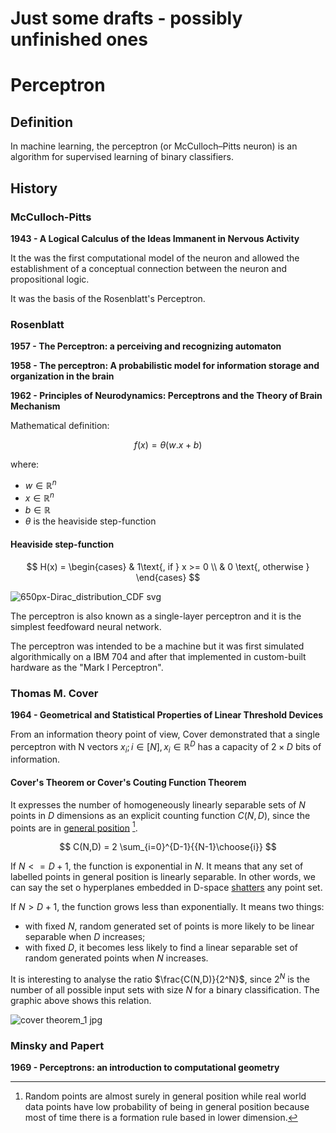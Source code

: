 # Just some drafts - possibly unfinished ones

# Perceptron

## Definition
In machine learning, the perceptron (or McCulloch–Pitts neuron) is an algorithm for supervised learning of binary classifiers.


## History

### McCulloch-Pitts

**1943 - A Logical Calculus of the Ideas Immanent in Nervous Activity**

It the was the first computational model of the neuron and allowed the establishment of a conceptual connection between the neuron and propositional logic.

It was the basis of the Rosenblatt's Perceptron.

### Rosenblatt

**1957 - The Perceptron: a perceiving and recognizing automaton**

**1958 - The perceptron: A probabilistic model for information storage and organization in the brain**

**1962 - Principles of Neurodynamics: Perceptrons and the Theory of Brain Mechanism**

Mathematical definition:

$$f(x) = \theta(w.x + b)$$

where:
 - $w \in \mathbb{R}^n$
 - $x \in \mathbb{R}^n$
 - $b \in \mathbb{R}$
 - $\theta$ is the heaviside step-function

#### Heaviside step-function

$$
H(x) = 
\begin{cases}
 & 1\text{, if } x >= 0 \\ 
 & 0 \text{, otherwise }
\end{cases}
$$


![650px-Dirac_distribution_CDF svg](https://github.com/ancpazambuja/phd/assets/36957087/85d6d1b6-4c2f-41c5-8f97-652eb9a6b162)

The perceptron is also known as a single-layer perceptron and it is the simplest feedfoward neural network. 

The perceptron was intended to be a machine but it was first simulated algorithmically on a IBM 704 and after that implemented in custom-built hardware as the "Mark I Perceptron". 

### Thomas M. Cover
**1964 - Geometrical and Statistical Properties of Linear Threshold Devices**

From an information theory point of view, Cover demonstrated that a single perceptron with N vectors $x_i; i \in [N], x_i \in \mathbb{R}^D$ has a capacity of $2\times D$ bits of information.

#### Cover's Theorem or Cover's Couting Function Theorem
It expresses the number of homogeneously linearly separable sets of $N$ points in $D$ dimensions as an explicit counting function $C(N,D)$, since the points are in [general position](https://en.wikipedia.org/wiki/General_position) [^general_position].

[^general_position]: Random points are almost surely in general position while real world data points have low probability of being in general position because most of time there is a formation rule based in lower dimension.

$$
C(N,D) = 2 \sum_{i=0}^{D-1}{{N-1}\choose{i}}
$$

If $N <= D+1$, the function is exponential in $N$. It means that any set of labelled points in general position is linearly separable. In other words, we can say the set o hyperplanes embedded in D-space [shatters](https://en.wikipedia.org/wiki/Shattered_set) any point set.

If $N > D+1$, the function grows less than exponentially. It means two things:
 + with fixed $N$, random generated set of points is more likely to be linear separable when $D$ increases;
 + with fixed $D$, it becomes less likely to find a linear separable set of random generated points when $N$ increases.


It is interesting to analyse the ratio $\frac{C(N,D)}{2^N}$, since $2^N$ is the number of all possible input sets with size $N$ for a binary classification. The graphic above shows this relation.

![cover theorem_1 jpg](https://github.com/ancpazambuja/phd/assets/36957087/b4a5e1a7-70cd-4299-abc6-a20797a43528)


### Minsky and Papert
**1969 - Perceptrons: an introduction to computational geometry**








